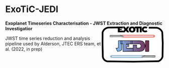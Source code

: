 # ExoTiC-JEDI
**Exoplanet Timeseries Characterisation - JWST Extraction and Diagnostic Investigatior**
<img src="docs/images/exotic-jedi_logo.jpg" align="right" width="200"/>

JWST time series reduction and analysis pipeline used by Alderson, JTEC ERS team, et al. (2022, in prep)

